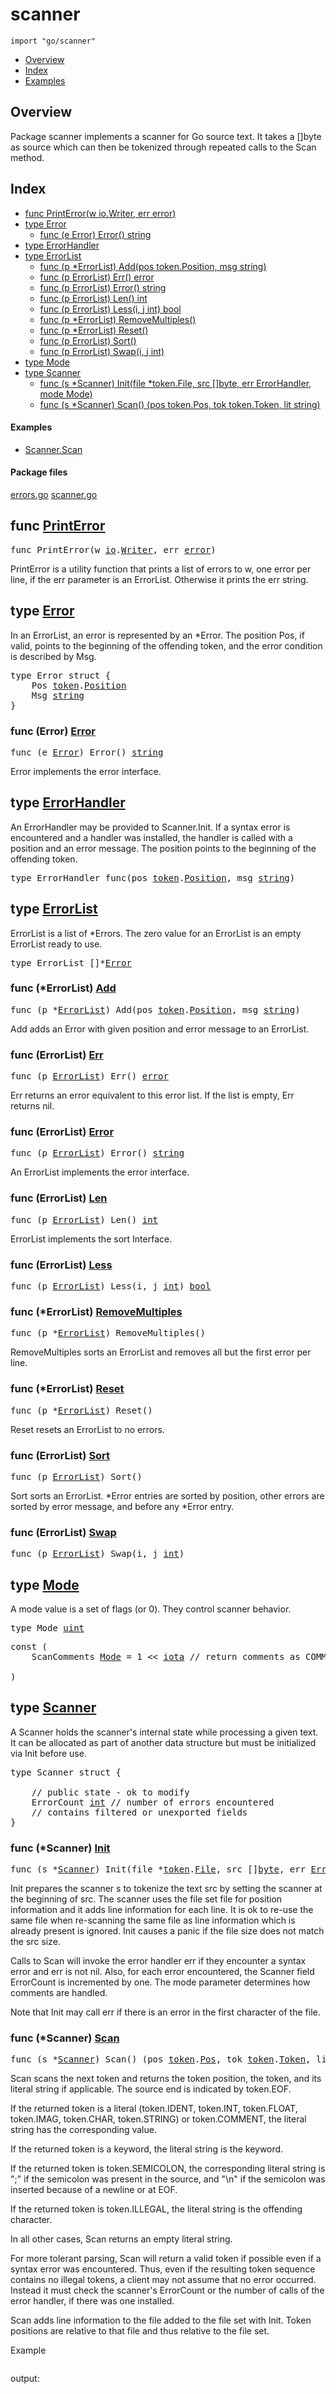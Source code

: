 

# scanner
`import "go/scanner"`

* [Overview](#pkg-overview)
* [Index](#pkg-index)
* [Examples](#pkg-examples)

## <a id="pkg-overview">Overview</a>
Package scanner implements a scanner for Go source text.
It takes a []byte as source which can then be tokenized
through repeated calls to the Scan method.




## <a id="pkg-index">Index</a>
* [func PrintError(w io.Writer, err error)](#PrintError)
* [type Error](#Error)
  * [func (e Error) Error() string](#Error.Error)
* [type ErrorHandler](#ErrorHandler)
* [type ErrorList](#ErrorList)
  * [func (p *ErrorList) Add(pos token.Position, msg string)](#ErrorList.Add)
  * [func (p ErrorList) Err() error](#ErrorList.Err)
  * [func (p ErrorList) Error() string](#ErrorList.Error)
  * [func (p ErrorList) Len() int](#ErrorList.Len)
  * [func (p ErrorList) Less(i, j int) bool](#ErrorList.Less)
  * [func (p *ErrorList) RemoveMultiples()](#ErrorList.RemoveMultiples)
  * [func (p *ErrorList) Reset()](#ErrorList.Reset)
  * [func (p ErrorList) Sort()](#ErrorList.Sort)
  * [func (p ErrorList) Swap(i, j int)](#ErrorList.Swap)
* [type Mode](#Mode)
* [type Scanner](#Scanner)
  * [func (s *Scanner) Init(file *token.File, src []byte, err ErrorHandler, mode Mode)](#Scanner.Init)
  * [func (s *Scanner) Scan() (pos token.Pos, tok token.Token, lit string)](#Scanner.Scan)


#### <a id="pkg-examples">Examples</a>
* [Scanner.Scan](#example_Scanner_Scan)


#### <a id="pkg-files">Package files</a>
[errors.go](https://golang.org/src/go/scanner/errors.go) [scanner.go](https://golang.org/src/go/scanner/scanner.go) 






## <a id="PrintError">func</a> [PrintError](https://golang.org/src/go/scanner/errors.go?s=2892:2931#L106)
<pre>func PrintError(w <a href="/pkg/io/">io</a>.<a href="/pkg/io/#Writer">Writer</a>, err <a href="/pkg/builtin/#error">error</a>)</pre>
PrintError is a utility function that prints a list of errors to w,
one error per line, if the err parameter is an ErrorList. Otherwise
it prints the err string.





## <a id="Error">type</a> [Error](https://golang.org/src/go/scanner/errors.go?s=413:466#L9)
In an ErrorList, an error is represented by an *Error.
The position Pos, if valid, points to the beginning of
the offending token, and the error condition is described
by Msg.


<pre>type Error struct {
<span id="Error.Pos"></span>    Pos <a href="/pkg/go/token/">token</a>.<a href="/pkg/go/token/#Position">Position</a>
<span id="Error.Msg"></span>    Msg <a href="/pkg/builtin/#string">string</a>
}
</pre>











### <a id="Error.Error">func</a> (Error) [Error](https://golang.org/src/go/scanner/errors.go?s=509:538#L15)
<pre>func (e <a href="#Error">Error</a>) Error() <a href="/pkg/builtin/#string">string</a></pre>
Error implements the error interface.




## <a id="ErrorHandler">type</a> [ErrorHandler](https://golang.org/src/go/scanner/scanner.go?s=687:741#L16)
An ErrorHandler may be provided to Scanner.Init. If a syntax error is
encountered and a handler was installed, the handler is called with a
position and an error message. The position points to the beginning of
the offending token.


<pre>type ErrorHandler func(pos <a href="/pkg/go/token/">token</a>.<a href="/pkg/go/token/#Position">Position</a>, msg <a href="/pkg/builtin/#string">string</a>)</pre>











## <a id="ErrorList">type</a> [ErrorList](https://golang.org/src/go/scanner/errors.go?s=853:876#L27)
ErrorList is a list of *Errors.
The zero value for an ErrorList is an empty ErrorList ready to use.


<pre>type ErrorList []*<a href="#Error">Error</a></pre>











### <a id="ErrorList.Add">func</a> (\*ErrorList) [Add](https://golang.org/src/go/scanner/errors.go?s=954:1009#L30)
<pre>func (p *<a href="#ErrorList">ErrorList</a>) Add(pos <a href="/pkg/go/token/">token</a>.<a href="/pkg/go/token/#Position">Position</a>, msg <a href="/pkg/builtin/#string">string</a>)</pre>
Add adds an Error with given position and error message to an ErrorList.




### <a id="ErrorList.Err">func</a> (ErrorList) [Err](https://golang.org/src/go/scanner/errors.go?s=2638:2668#L95)
<pre>func (p <a href="#ErrorList">ErrorList</a>) Err() <a href="/pkg/builtin/#error">error</a></pre>
Err returns an error equivalent to this error list.
If the list is empty, Err returns nil.




### <a id="ErrorList.Error">func</a> (ErrorList) [Error](https://golang.org/src/go/scanner/errors.go?s=2358:2391#L83)
<pre>func (p <a href="#ErrorList">ErrorList</a>) Error() <a href="/pkg/builtin/#string">string</a></pre>
An ErrorList implements the error interface.




### <a id="ErrorList.Len">func</a> (ErrorList) [Len](https://golang.org/src/go/scanner/errors.go?s=1185:1213#L38)
<pre>func (p <a href="#ErrorList">ErrorList</a>) Len() <a href="/pkg/builtin/#int">int</a></pre>
ErrorList implements the sort Interface.




### <a id="ErrorList.Less">func</a> (ErrorList) [Less](https://golang.org/src/go/scanner/errors.go?s=1300:1338#L41)
<pre>func (p <a href="#ErrorList">ErrorList</a>) Less(i, j <a href="/pkg/builtin/#int">int</a>) <a href="/pkg/builtin/#bool">bool</a></pre>



### <a id="ErrorList.RemoveMultiples">func</a> (\*ErrorList) [RemoveMultiples](https://golang.org/src/go/scanner/errors.go?s=2019:2056#L68)
<pre>func (p *<a href="#ErrorList">ErrorList</a>) RemoveMultiples()</pre>
RemoveMultiples sorts an ErrorList and removes all but the first error per line.




### <a id="ErrorList.Reset">func</a> (\*ErrorList) [Reset](https://golang.org/src/go/scanner/errors.go?s=1093:1120#L35)
<pre>func (p *<a href="#ErrorList">ErrorList</a>) Reset()</pre>
Reset resets an ErrorList to no errors.




### <a id="ErrorList.Sort">func</a> (ErrorList) [Sort](https://golang.org/src/go/scanner/errors.go?s=1890:1915#L63)
<pre>func (p <a href="#ErrorList">ErrorList</a>) Sort()</pre>
Sort sorts an ErrorList. *Error entries are sorted by position,
other errors are sorted by error message, and before any *Error
entry.




### <a id="ErrorList.Swap">func</a> (ErrorList) [Swap](https://golang.org/src/go/scanner/errors.go?s=1237:1270#L39)
<pre>func (p <a href="#ErrorList">ErrorList</a>) Swap(i, j <a href="/pkg/builtin/#int">int</a>)</pre>



## <a id="Mode">type</a> [Mode](https://golang.org/src/go/scanner/scanner.go?s=2718:2732#L90)
A mode value is a set of flags (or 0).
They control scanner behavior.


<pre>type Mode <a href="/pkg/builtin/#uint">uint</a></pre>



<pre>const (
    <span id="ScanComments">ScanComments</span> <a href="#Mode">Mode</a> = 1 &lt;&lt; <a href="/pkg/builtin/#iota">iota</a> <span class="comment">// return comments as COMMENT tokens</span>

)</pre>









## <a id="Scanner">type</a> [Scanner](https://golang.org/src/go/scanner/scanner.go?s=930:1525#L22)
A Scanner holds the scanner's internal state while processing
a given text. It can be allocated as part of another data
structure but must be initialized via Init before use.


<pre>type Scanner struct {

    <span class="comment">// public state - ok to modify</span>
<span id="Scanner.ErrorCount"></span>    ErrorCount <a href="/pkg/builtin/#int">int</a> <span class="comment">// number of errors encountered</span>
    <span class="comment">// contains filtered or unexported fields</span>
}
</pre>











### <a id="Scanner.Init">func</a> (\*Scanner) [Init](https://golang.org/src/go/scanner/scanner.go?s=3676:3757#L112)
<pre>func (s *<a href="#Scanner">Scanner</a>) Init(file *<a href="/pkg/go/token/">token</a>.<a href="/pkg/go/token/#File">File</a>, src []<a href="/pkg/builtin/#byte">byte</a>, err <a href="#ErrorHandler">ErrorHandler</a>, mode <a href="#Mode">Mode</a>)</pre>
Init prepares the scanner s to tokenize the text src by setting the
scanner at the beginning of src. The scanner uses the file set file
for position information and it adds line information for each line.
It is ok to re-use the same file when re-scanning the same file as
line information which is already present is ignored. Init causes a
panic if the file size does not match the src size.

Calls to Scan will invoke the error handler err if they encounter a
syntax error and err is not nil. Also, for each error encountered,
the Scanner field ErrorCount is incremented by one. The mode parameter
determines how comments are handled.

Note that Init may call err if there is an error in the first character
of the file.




### <a id="Scanner.Scan">func</a> (\*Scanner) [Scan](https://golang.org/src/go/scanner/scanner.go?s=19044:19113#L772)
<pre>func (s *<a href="#Scanner">Scanner</a>) Scan() (pos <a href="/pkg/go/token/">token</a>.<a href="/pkg/go/token/#Pos">Pos</a>, tok <a href="/pkg/go/token/">token</a>.<a href="/pkg/go/token/#Token">Token</a>, lit <a href="/pkg/builtin/#string">string</a>)</pre>
Scan scans the next token and returns the token position, the token,
and its literal string if applicable. The source end is indicated by
token.EOF.

If the returned token is a literal (token.IDENT, token.INT, token.FLOAT,
token.IMAG, token.CHAR, token.STRING) or token.COMMENT, the literal string
has the corresponding value.

If the returned token is a keyword, the literal string is the keyword.

If the returned token is token.SEMICOLON, the corresponding
literal string is ";" if the semicolon was present in the source,
and "\n" if the semicolon was inserted because of a newline or
at EOF.

If the returned token is token.ILLEGAL, the literal string is the
offending character.

In all other cases, Scan returns an empty literal string.

For more tolerant parsing, Scan will return a valid token if
possible even if a syntax error was encountered. Thus, even
if the resulting token sequence contains no illegal tokens,
a client may not assume that no error occurred. Instead it
must check the scanner's ErrorCount or the number of calls
of the error handler, if there was one installed.

Scan adds line information to the file added to the file
set with Init. Token positions are relative to that file
and thus relative to the file set.



<a id="example_Scanner_Scan">Example</a>


```go
```

output:
```txt
```





